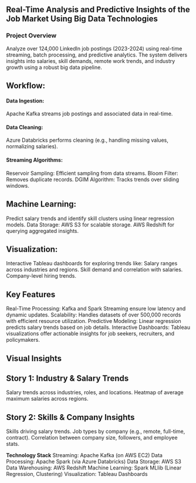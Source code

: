 ## Real-Time Analysis and Predictive Insights of the Job Market Using Big Data Technologies

### **Project Overview**
Analyze over 124,000 LinkedIn job postings (2023-2024) using real-time streaming, batch processing, and predictive analytics. The system delivers insights into salaries, skill demands, remote work trends, and industry growth using a robust big data pipeline.

## **Workflow:**
#### **Data Ingestion:**
Apache Kafka streams job postings and associated data in real-time.

#### **Data Cleaning:**
Azure Databricks performs cleaning (e.g., handling missing values, normalizing salaries).

#### **Streaming Algorithms:**
Reservoir Sampling: Efficient sampling from data streams.
Bloom Filter: Removes duplicate records.
DGIM Algorithm: Tracks trends over sliding windows.

## **Machine Learning:**
Predict salary trends and identify skill clusters using linear regression models.
Data Storage:
AWS S3 for scalable storage.
AWS Redshift for querying aggregated insights.

## **Visualization:**
Interactive Tableau dashboards for exploring trends like:
Salary ranges across industries and regions.
Skill demand and correlation with salaries.
Company-level hiring trends.

## **Key Features**
Real-Time Processing: Kafka and Spark Streaming ensure low latency and dynamic updates.
Scalability: Handles datasets of over 500,000 records with efficient resource utilization.
Predictive Modeling: Linear regression predicts salary trends based on job details.
Interactive Dashboards: Tableau visualizations offer actionable insights for job seekers, recruiters, and policymakers.

## **Visual Insights**
## **Story 1:** Industry & Salary Trends
Salary trends across industries, roles, and locations.
Heatmap of average maximum salaries across regions.
## **Story 2:** Skills & Company Insights
Skills driving salary trends.
Job types by company (e.g., remote, full-time, contract).
Correlation between company size, followers, and employee stats.

**Technology Stack**
Streaming: Apache Kafka (on AWS EC2)
Data Processing: Apache Spark (via Azure Databricks)
Data Storage: AWS S3
Data Warehousing: AWS Redshift
Machine Learning: Spark MLlib (Linear Regression, Clustering)
Visualization: Tableau Dashboards

